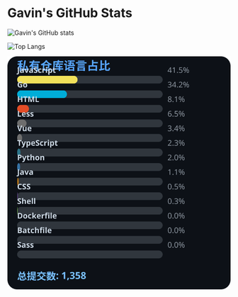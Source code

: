 # Gavin's GitHub Stats

![Gavin's GitHub stats](https://github-readme-stats.vercel.app/api?username=gavinhaydy&show_icons=true&theme=tokyonight)

![Top Langs](https://github-readme-stats.vercel.app/api/top-langs/?username=gavinhaydy&layout=compact)

























































































































<!-- PRIVATE_STATS_START -->
![私有仓库统计](./.github/private-stats.svg)
<!-- PRIVATE_STATS_END -->
























































































































